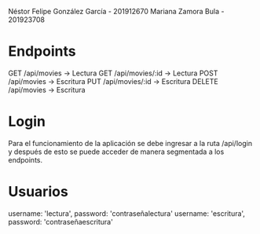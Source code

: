 Néstor Felipe González García - 201912670
Mariana Zamora Bula - 201923708
# Endpoints
GET /api/movies -> Lectura
GET /api/movies/:id -> Lectura
POST /api/movies -> Escritura
PUT /api/movies/:id -> Escritura
DELETE /api/movies -> Escritura
# Login
Para el funcionamiento de la aplicación se debe ingresar a la ruta /api/login y después de esto se puede acceder de manera segmentada a los endpoints.
# Usuarios
username: 'lectura', password: 'contraseñalectura'
username: 'escritura', password: 'contraseñaescritura'